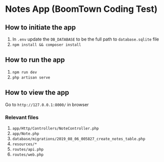 # Notes App (BoomTown Coding Test)

## How to initiate the app
1. In `.env` update the `DB_DATABASE` to be the full path to `database.sqlite` file
1. `npm install && composer install`

## How to run the app
1. `npm run dev`
1. `php artisan serve`

## How to view the app
Go to `http://127.0.0.1:8000/` in browser

### Relevant files
1. `app/Http/Controllers/NoteController.php`
1. `app/Note.php`
1. `database/migrations/2019_08_06_005827_create_notes_table.php`
1. `resources/*`
1. `routes/api.php`
1. `routes/web.php`
